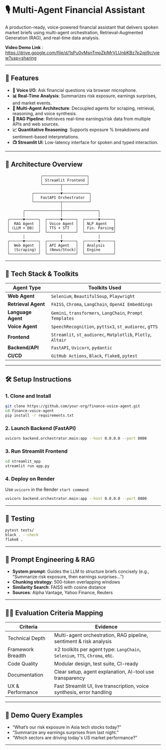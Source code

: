 # 🎙️ Multi-Agent Financial Assistant

A production-ready, voice-powered financial assistant that delivers spoken market briefs using multi-agent orchestration, Retrieval-Augmented Generation (RAG), and real-time data analysis.

**Video Demo Link** : https://drive.google.com/file/d/1sPu0vMsnTmpZkiMrVLUnbKBz7p2qjj9c/view?usp=sharing

---

## 🚀 Features

- **🎤 Voice I/O**: Ask financial questions via browser microphone.
- **📊 Real-Time Analysis**: Summarizes risk exposure, earnings surprises, and market events.
- **🧠 Multi-Agent Architecture**: Decoupled agents for scraping, retrieval, reasoning, and voice synthesis.
- **🧾 RAG Pipeline**: Retrieves real-time earnings/risk data from multiple APIs and web sources.
- **📈 Quantitative Reasoning**: Supports exposure % breakdowns and sentiment-based interpretations.
- **📺 Streamlit UI**: Low-latency interface for spoken and typed interaction.

---

## 🧠 Architecture Overview

```
                ┌────────────────────┐
                │ Streamlit Frontend │
                └────────┬───────────┘
                         │
            ┌────────────▼────────────┐
            │   FastAPI Orchestrator  │
            └────────────┬────────────┘
                         │
        ┌────────────────┼────────────────┐
        │                │                │
 ┌──────▼──────┐  ┌──────▼──────┐  ┌──────▼──────┐
 │  RAG Agent  │  │ Voice Agent │  │ NLP Agent   │
 │ (LLM + DB)  │  │ TTS + STT   │  │ Fin. Parsing│
 └─────────────┘  └─────────────┘  └─────────────┘
        │                │                │
 ┌──────▼──────┐  ┌──────▼──────┐  ┌──────▼──────┐
 │  Web Agent  │  │ API Agent   │  │ Analysis    │
 │  (Scraping) │  │ (News/Stock)│  │ Engine      │
 └─────────────┘  └─────────────┘  └─────────────┘
```

---

## 🧰 Tech Stack & Toolkits

| Agent Type        | Toolkits Used                                                                 |
|-------------------|-------------------------------------------------------------------------------|
| **Web Agent**     | `Selenium`, `BeautifulSoup`, `Playwright`                                     |
| **Retrieval Agent**| `FAISS`, `Chroma`, `LangChain`, `OpenAI Embeddings`                          |
| **Language Agent**| `Gemini`, `transformers`, `LangChain`, `Prompt Templates`                      |
| **Voice Agent**   | `SpeechRecognition`, `pyttsx3`, `st_audiorec`, `gTTS`                         |
| **Frontend**      | `Streamlit`, `st_audiorec`, `Matplotlib`, `Plotly`, `Altair`                  |
| **Backend/API**   | `FastAPI`, `Uvicorn`, `pydantic`                                               |
| **CI/CD**         | `GitHub Actions`, `Black`, `flake8`, `pytest`                                 |

---


## 🛠️ Setup Instructions

### 1. Clone and Install
```bash
git clone https://github.com/your-org/finance-voice-agent.git
cd finance-voice-agent
pip install -r requirements.txt
```

### 2. Launch Backend (FastAPI)
```bash
uvicorn backend.orchestrator.main:app --host 0.0.0.0 --port 8000
```

### 3. Run Streamlit Frontend
```bash
cd streamlit_app
streamlit run app.py
```

### 4. Deploy on Render

Use `uvicorn` in the Render `start command`:
```bash
uvicorn backend.orchestrator.main:app --host 0.0.0.0 --port 8000
```

---

## 🧪 Testing

```bash
pytest tests/
black . --check
flake8 .
```

---

## 🧠 Prompt Engineering & RAG

- **System prompt**: Guides the LLM to structure briefs concisely (e.g., “Summarize risk exposure, then earnings surprises...”)
- **Chunking strategy**: 500-token overlapping windows
- **Similarity Search**: FAISS with cosine distance
- **Sources**: Alpha Vantage, Yahoo Finance, Reuters

---

## 🧑‍🔬 Evaluation Criteria Mapping

| Criteria             | Evidence                                                                      |
|----------------------|--------------------------------------------------------------------------------|
| Technical Depth       | Multi-agent orchestration, RAG pipeline, sentiment & risk analysis            |
| Framework Breadth     | ≥2 toolkits per agent type: `LangChain`, `Selenium`, `TTS`, `Chroma`, etc.    |
| Code Quality          | Modular design, test suite, CI-ready                                          |
| Documentation         | Clear setup, agent explanation, AI-tool use transparency                      |
| UX & Performance      | Fast Streamlit UI, live transcription, voice synthesis, error handling        |

---



## 📢 Demo Query Examples

- “What’s our risk exposure in Asia tech stocks today?”
- “Summarize any earnings surprises from last night.”
- “Which sectors are driving today's US market performance?”

---

